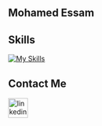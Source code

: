 
## Mohamed Essam

## Skills

[![My Skills](https://skillicons.dev/icons?i=js,html,css,vue,react,tailwind,bootstrap,sass,git,figma)](https://skillicons.dev)

## Contact Me
[<img src='https://cdn.jsdelivr.net/npm/simple-icons@3.0.1/icons/linkedin.svg' alt='linkedin' height='40'>](https://www.linkedin.com/in/https://www.linkedin.com/in/mohamed-essam-139360257//) 

